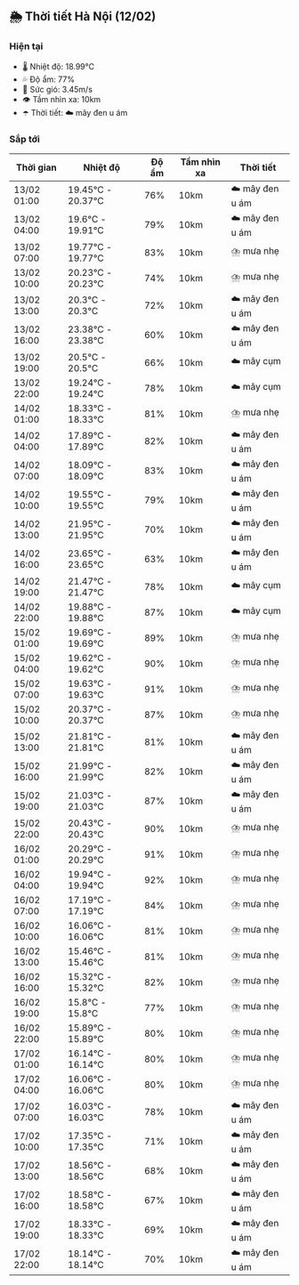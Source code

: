 ## 🌦️ Thời tiết Hà Nội (12/02)

### Hiện tại

- 🌡️ Nhiệt độ: 18.99℃
- 💦 Độ ẩm: 77%
- 💨 Sức gió: 3.45m/s
- 👁️ Tầm nhìn xa: 10km
- ☂️ Thời tiết: ☁️ mây đen u ám

### Sắp tới

| Thời gian | Nhiệt độ | Độ ẩm | Tầm nhìn xa | Thời tiết |
| --- | --- | --- | --- | --- |
| 13/02 01:00 | 19.45℃ - 20.37℃ | 76% | 10km | ☁️ mây đen u ám |
| 13/02 04:00 | 19.6℃ - 19.91℃ | 79% | 10km | ☁️ mây đen u ám |
| 13/02 07:00 | 19.77℃ - 19.77℃ | 83% | 10km | ⛈️ mưa nhẹ |
| 13/02 10:00 | 20.23℃ - 20.23℃ | 74% | 10km | ⛈️ mưa nhẹ |
| 13/02 13:00 | 20.3℃ - 20.3℃ | 72% | 10km | ☁️ mây đen u ám |
| 13/02 16:00 | 23.38℃ - 23.38℃ | 60% | 10km | ☁️ mây đen u ám |
| 13/02 19:00 | 20.5℃ - 20.5℃ | 66% | 10km | ☁️ mây cụm |
| 13/02 22:00 | 19.24℃ - 19.24℃ | 78% | 10km | ☁️ mây cụm |
| 14/02 01:00 | 18.33℃ - 18.33℃ | 81% | 10km | ⛈️ mưa nhẹ |
| 14/02 04:00 | 17.89℃ - 17.89℃ | 82% | 10km | ☁️ mây đen u ám |
| 14/02 07:00 | 18.09℃ - 18.09℃ | 83% | 10km | ☁️ mây đen u ám |
| 14/02 10:00 | 19.55℃ - 19.55℃ | 79% | 10km | ☁️ mây đen u ám |
| 14/02 13:00 | 21.95℃ - 21.95℃ | 70% | 10km | ☁️ mây đen u ám |
| 14/02 16:00 | 23.65℃ - 23.65℃ | 63% | 10km | ☁️ mây đen u ám |
| 14/02 19:00 | 21.47℃ - 21.47℃ | 78% | 10km | ☁️ mây cụm |
| 14/02 22:00 | 19.88℃ - 19.88℃ | 87% | 10km | ☁️ mây cụm |
| 15/02 01:00 | 19.69℃ - 19.69℃ | 89% | 10km | ⛈️ mưa nhẹ |
| 15/02 04:00 | 19.62℃ - 19.62℃ | 90% | 10km | ⛈️ mưa nhẹ |
| 15/02 07:00 | 19.63℃ - 19.63℃ | 91% | 10km | ⛈️ mưa nhẹ |
| 15/02 10:00 | 20.37℃ - 20.37℃ | 87% | 10km | ⛈️ mưa nhẹ |
| 15/02 13:00 | 21.81℃ - 21.81℃ | 81% | 10km | ☁️ mây đen u ám |
| 15/02 16:00 | 21.99℃ - 21.99℃ | 82% | 10km | ☁️ mây đen u ám |
| 15/02 19:00 | 21.03℃ - 21.03℃ | 87% | 10km | ☁️ mây đen u ám |
| 15/02 22:00 | 20.43℃ - 20.43℃ | 90% | 10km | ⛈️ mưa nhẹ |
| 16/02 01:00 | 20.29℃ - 20.29℃ | 91% | 10km | ⛈️ mưa nhẹ |
| 16/02 04:00 | 19.94℃ - 19.94℃ | 92% | 10km | ⛈️ mưa nhẹ |
| 16/02 07:00 | 17.19℃ - 17.19℃ | 84% | 10km | ⛈️ mưa nhẹ |
| 16/02 10:00 | 16.06℃ - 16.06℃ | 81% | 10km | ⛈️ mưa nhẹ |
| 16/02 13:00 | 15.46℃ - 15.46℃ | 81% | 10km | ⛈️ mưa nhẹ |
| 16/02 16:00 | 15.32℃ - 15.32℃ | 82% | 10km | ⛈️ mưa nhẹ |
| 16/02 19:00 | 15.8℃ - 15.8℃ | 77% | 10km | ⛈️ mưa nhẹ |
| 16/02 22:00 | 15.89℃ - 15.89℃ | 80% | 10km | ⛈️ mưa nhẹ |
| 17/02 01:00 | 16.14℃ - 16.14℃ | 80% | 10km | ⛈️ mưa nhẹ |
| 17/02 04:00 | 16.06℃ - 16.06℃ | 80% | 10km | ⛈️ mưa nhẹ |
| 17/02 07:00 | 16.03℃ - 16.03℃ | 78% | 10km | ☁️ mây đen u ám |
| 17/02 10:00 | 17.35℃ - 17.35℃ | 71% | 10km | ☁️ mây đen u ám |
| 17/02 13:00 | 18.56℃ - 18.56℃ | 68% | 10km | ☁️ mây đen u ám |
| 17/02 16:00 | 18.58℃ - 18.58℃ | 67% | 10km | ☁️ mây đen u ám |
| 17/02 19:00 | 18.33℃ - 18.33℃ | 69% | 10km | ☁️ mây đen u ám |
| 17/02 22:00 | 18.14℃ - 18.14℃ | 70% | 10km | ☁️ mây đen u ám |
